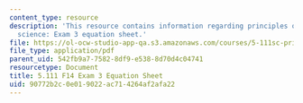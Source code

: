 ```yaml
---
content_type: resource
description: 'This resource contains information regarding principles of chemical
  science: Exam 3 equation sheet.'
file: https://ol-ocw-studio-app-qa.s3.amazonaws.com/courses/5-111sc-principles-of-chemical-science-fall-2014/90772b2c0e019022ac714264af2afa22_MIT5_111F14_Exam3EquSheet.pdf
file_type: application/pdf
parent_uid: 542fb9a7-7582-8df9-e538-8d70d4c04741
resourcetype: Document
title: 5.111 F14 Exam 3 Equation Sheet
uid: 90772b2c-0e01-9022-ac71-4264af2afa22
---
```

